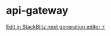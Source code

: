 # api-gateway

[Edit in StackBlitz next generation editor ⚡️](https://stackblitz.com/~/github.com/ssjoker906/api-gateway)